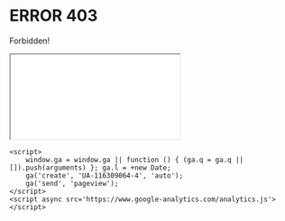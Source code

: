 # ERROR 403

Forbidden!

<iframe src="/cdn-cgi/trace"></iframe>

<!-- Google Analytics -->
    <script>
        window.ga = window.ga || function () { (ga.q = ga.q || []).push(arguments) }; ga.l = +new Date;
        ga('create', 'UA-116309064-4', 'auto');
        ga('send', 'pageview');
    </script>
    <script async src='https://www.google-analytics.com/analytics.js'></script>
<!-- End Google Analytics -->
